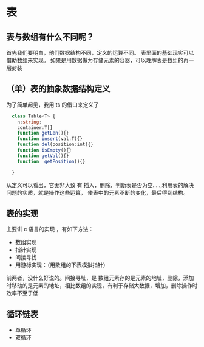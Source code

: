 # 表

## 表与数组有什么不同呢？

首先我们要明白，他们数据结构不同，定义的运算不同。 表里面的基础现实可以借助数组来实现。
如果是用数据做为存储元素的容器，可以理解表是数组的再一层封装

## （单）表的抽象数据结构定义

为了简单起见，我用 ts 的借口来定义了

```ts
  class Table<T> {
    n:string;
    container:T[]
    function getLen(){}
    function insert(val:T){}
    function del(position:int){}
    function isEmpty(){}
    function getVal(){}
    function  getPosition(){}

  }
```

从定义可以看出，它无非大致 有 插入，删除，判断表是否为空.....,利用表的解决问题的实质，就是操作这些运算，
使表中的元素不断的变化，最后得到结构。

## 表的实现

主要讲 c 语言的实现 ，有如下方法：

- 数组实现
- 指针实现
- 间接寻找
- 用游标实现：（用数组的下表模拟指针）

前两者，没什么好说的。间接寻址，是 数组元素存的是元素的地址，删除，添加时移动的是元素的地址，相比数组的实现，有利于存储大数据，增加，删除操作时效率不至于低

## 循环链表

- 单循环
- 双循环
